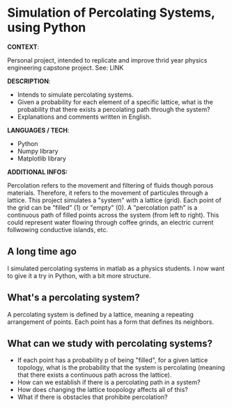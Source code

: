 # Simulation of Percolating Systems, using Python

**CONTEXT**: 

Personal project, intended to replicate and improve thrid year physics engineering capstone project. See: LINK

**DESCRIPTION**:
- Intends to simulate percolating systems.
- Given a probability for each element of a specific lattice, what is the probability that there exists a percolating path through the system?
- Explanations and comments written in English.

**LANGUAGES / TECH**:
- Python
- Numpy library
- Matplotlib library

**ADDITIONAL INFOS:**












Percolation refers to the movement and filtering of fluids though porous materials.
Therefore, it refers to the movement of particules through a lattice.
This project simulates a "system" with a lattice (grid).
Each point of the grid can be "filled" (1) or "empty" (0).
A "percolation path" is a continuous path of filled points across the system (from left to right).
This could represent water flowing through coffee grinds, an electric current follwowing conductive islands, etc.


## A long time ago
I simulated percolating systems in matlab as a physics students.
I now want to give it a try in Python, with a bit more structure.

## What's a percolating system?
A percolating system is defined by a lattice, meaning a repeating arrangement of points.
Each point has a form that defines its neighbors.


## What can we study with percolating systems?
- If each point has a probability p of being "filled", for a given lattice topology, what is the probability that the system is percolating (meaning that there exists a continuous path across the lattice).
- How can we establish if there is a percolating path in a system?
- How does changing the lattice toopology affects all of this?
- What if there is obstacles that prohibite percolation?


